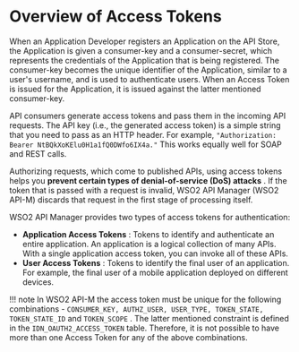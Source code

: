 # Overview of Access Tokens

When an Application Developer registers an Application on the API Store, the Application is given a consumer-key and a consumer-secret, which represents the credentials of the Application that is being registered. The consumer-key becomes the unique identifier of the Application, similar to a user's username, and is used to authenticate users. When an Access Token is issued for the Application, it is issued against the latter mentioned consumer-key.

API consumers generate access tokens and pass them in the incoming API requests. The API key (i.e., the generated access token) is a simple string that you need to pass as an HTTP header. For example, `"Authorization: Bearer NtBQkXoKElu0H1a1fQ0DWfo6IX4a."` This works equally well for SOAP and REST calls.

Authorizing requests, which come to published APIs, using access tokens helps you **prevent certain types of denial-of-service (DoS) attacks** . If the token that is passed with a request is invalid, WSO2 API Manager (WSO2 API-M) discards that request in the first stage of processing itself.

WSO2 API Manager provides two types of access tokens for authentication:

-   **Application Access Tokens** : Tokens to identify and authenticate an entire application. An application is a logical collection of many APIs. With a single application access token, you can invoke all of these APIs.
-   **User Access Tokens** : Tokens to identify the final user of an application. For example, the final user of a mobile application deployed on different devices.

!!! note
        In WSO2 API-M the access token must be unique for the following combinations - `CONSUMER_KEY, AUTHZ_USER, USER_TYPE, TOKEN_STATE, TOKEN_STATE_ID` and `TOKEN_SCOPE` . The latter mentioned constraint is defined in the `IDN_OAUTH2_ACCESS_TOKEN` table. Therefore, it is not possible to have more than one Access Token for any of the above combinations.


